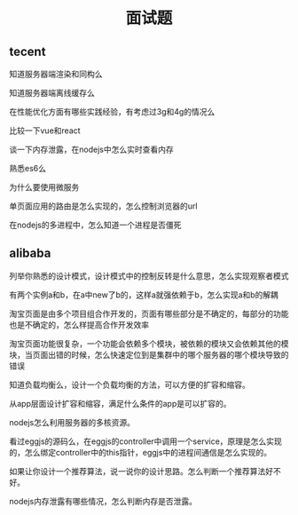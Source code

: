<h1 align="center"> 面试题 </h1>


tecent
-

知道服务器端渲染和同构么

知道服务器端离线缓存么

在性能优化方面有哪些实践经验，有考虑过3g和4g的情况么

比较一下vue和react

谈一下内存泄露，在nodejs中怎么实时查看内存

熟悉es6么

为什么要使用微服务

单页面应用的路由是怎么实现的，怎么控制浏览器的url

在nodejs的多进程中，怎么知道一个进程是否僵死

alibaba
-

列举你熟悉的设计模式，设计模式中的控制反转是什么意思，怎么实现观察者模式

有两个实例a和b，在a中new了b的，这样a就强依赖于b，怎么实现a和b的解耦

淘宝页面是由多个项目组合作开发的，页面有哪些部分是不确定的，每部分的功能也是不确定的，怎么样提高合作开发效率

淘宝页面功能很复杂，一个功能会依赖多个模块，被依赖的模块又会依赖其他的模块，当页面出错的时候，怎么快速定位到是集群中的哪个服务器的哪个模块导致的错误

知道负载均衡么，设计一个负载均衡的方法，可以方便的扩容和缩容。

从app层面设计扩容和缩容，满足什么条件的app是可以扩容的。

nodejs怎么利用服务器的多核资源。

看过eggjs的源码么，在eggjs的controller中调用一个service，原理是怎么实现的，怎么绑定controller中的this指针，eggjs中的进程间通信是怎么实现的。

如果让你设计一个推荐算法，说一说你的设计思路。怎么判断一个推荐算法好不好。

nodejs内存泄露有哪些情况，怎么判断内存是否泄露。





